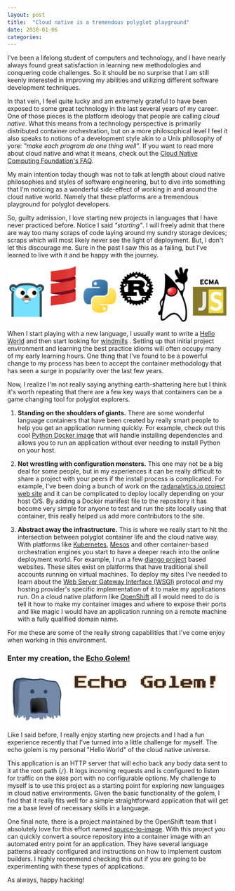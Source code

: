 ```yaml
---
layout: post
title:  "Cloud native is a tremendous polyglot playground"
date: 2018-01-06
categories:
---
```


I've been a lifelong student of computers and technology, and I have nearly
always found great satisfaction in learning new methodologies and conquering
code challenges. So it should be no surprise that I am still keenly interested
in improving my abilities and utilizing different software development
techniques.

In that vein, I feel quite lucky and am extremely grateful to have been exposed
to some great technology in the last several years of my career. One of those
pieces is the platform ideology that people are calling *cloud native*.
What this means from a technology perspective is primarily distributed container
orchestration, but on a more philosophical level I feel it also speaks to
notions of a development style akin to a Unix philosophy of yore: _"make
each program do one thing well"_. If you want to read more about cloud native
and what it means, check out the
[Cloud Native Computing Foundation's FAQ](https://cncf.io/about/faq/).

My main intention today though was not to talk at length about cloud native
philosophies and styles of software engineering, but to dive into something
that I'm noticing as a wonderful side-effect of working in and around the
cloud native world. Namely that these platforms are a tremendous playground
for polyglot developers.

So, guilty admission, I love starting new projects in languages that I have
never practiced before. Notice I said _"starting"_. I will freely admit that
there are way too many scraps of code laying around my sundry storage devices;
scraps which will most likely never see the light of deployment. But, I don't
let this discourage me. Sure in the past I saw this as a failing, but I've
learned to live with it and be happy with the journey.

<img src="/img/language-buffet.svg" class="img-responsive">

When I start playing with a new language, I usually want to write a
[Hello World](https://en.wikipedia.org/wiki/%22Hello,_World!%22_program)
and then start looking for
[windmills](https://en.wikipedia.org/wiki/Tilting_at_windmills) . Setting up
that initial project
environment and learning the best practice idioms will often occupy many of
my early learning hours. One thing that I've found to be a powerful change to
my process has been to accept the container methodology that has seen a surge
in popularity over the last few years.

Now, I realize I'm not really saying anything earth-shattering here but I
think it's worth repeating that there are a few key ways that containers can
be a game changing tool for polyglot explorers.

1. **Standing on the shoulders of giants.** There are some wonderful language
  containers that have been created by really smart people to help you get an
  application running quickly. For example, check out this cool
  [Python Docker image](https://hub.docker.com/_/python/) that will handle
  installing dependencies and allows you to run an application without ever
  needing to install Python on your host.

1. **Not wrestling with configuration monsters.** This one may not be a big
  deal for some people, but in my experiences it can be really difficult to
  share a project with your peers if the install process is complicated. For
  example, I've been doing a bunch of work on the
  [radanalytics.io project web site](https://github.com/radanalyticsio/radanalyticsio.github.io)
  and it can be complicated to deploy locally depending on your host O/S. By
  adding a Docker manifest file to the repository it has become very simple
  for anyone to test and run the site locally using that container, this
  really helped us add more contributors to the site.

1. **Abstract away the infrastructure.** This is where we really start to hit
  the intersection between polyglot container life and the cloud native way.
  With platforms like [Kubernetes](https://kubernetes.io), 
  [Mesos](https://mesos.apache.org/) and other container-based orchestration
  engines you start to have a deeper reach into the online deployment world.
  For example, I run a few [django project](https://www.djangoproject.com/)
  based websites. These sites exist on platforms that have traditional
  shell accounts running on virtual machines. To deploy my sites I've needed
  to learn about the
  [Web Server Gateway Interface (WSGI)](https://en.wikipedia.org/wiki/Web_Server_Gateway_Interface)
  protocol _and_ my hosting provider's specific implementation of it to make
  my applications run. On a cloud native platform like
  [OpenShift](https://www.openshift.org) all I would need to do is tell it
  how to make my container images and where to expose their ports and like
  magic I would have an application running on a remote machine with a fully
  qualified domain name.

For me these are some of the really strong capabilities that I've come enjoy
when working in this environment.

### Enter my creation, the [Echo Golem!](https://gitlab.com/elmiko/echo-golem)

<a href="https://gitlab.com/elmiko/echo-golem">
<img alt="echo golem logo" src="/img/echo-golem-funny.png" class="img-responsive center">
</a>

Like I said before, I really enjoy starting new projects and I had a fun
experience recently that I've turned into a little challenge for myself. The
echo golem is my personal "Hello World" of the cloud native universe.

This application is an HTTP server that will echo back any body data sent to
it at the root path (`/`). It logs incoming requests and is configured to
listen for traffic on the `8080` port with no configurable options. My
challenge to myself is to use this project as a starting point for exploring
new languages in cloud native environments. Given the basic functionality of
the golem, I find that it really fits well for a simple straightforward
application that will get me a base level of necessary skills in a language.

One final note, there is a project maintained by the OpenShift team that
I absolutely love for this effort named
[source-to-image](https://github.com/openshift/source-to-image). With this
project you can quickly convert a source repository into a container image
with an automated entry point for an application. They have several language
patterns already configured and instructions on how to implement custom
builders. I highly recommend checking this out if you are going to be
experimenting with these types of applications.

As always, happy hacking!
